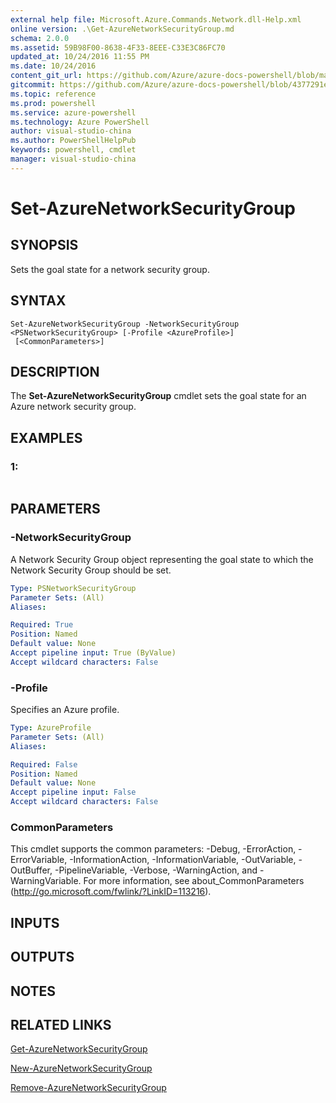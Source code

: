 ```yaml
---
external help file: Microsoft.Azure.Commands.Network.dll-Help.xml
online version: .\Get-AzureNetworkSecurityGroup.md
schema: 2.0.0
ms.assetid: 59B98F00-8638-4F33-8EEE-C33E3C86FC70
updated_at: 10/24/2016 11:55 PM
ms.date: 10/24/2016
content_git_url: https://github.com/Azure/azure-docs-powershell/blob/master/azureps-cmdlets-docs/ResourceManager/AzureRM.Network/v0.9.8/Set-AzureNetworkSecurityGroup.md
gitcommit: https://github.com/Azure/azure-docs-powershell/blob/4377291ee360e58e2c1c5d644155daf6a0279055/azureps-cmdlets-docs/ResourceManager/AzureRM.Network/v0.9.8/Set-AzureNetworkSecurityGroup.md
ms.topic: reference
ms.prod: powershell
ms.service: azure-powershell
ms.technology: Azure PowerShell
author: visual-studio-china
ms.author: PowerShellHelpPub
keywords: powershell, cmdlet
manager: visual-studio-china
---
```


# Set-AzureNetworkSecurityGroup

## SYNOPSIS
Sets the goal state for a network security group.

## SYNTAX

```
Set-AzureNetworkSecurityGroup -NetworkSecurityGroup <PSNetworkSecurityGroup> [-Profile <AzureProfile>]
 [<CommonParameters>]
```

## DESCRIPTION
The **Set-AzureNetworkSecurityGroup** cmdlet sets the goal state for an Azure network security group.

## EXAMPLES

### 1:
```

```

## PARAMETERS

### -NetworkSecurityGroup
A Network Security Group object representing the goal state to which the Network Security Group should be set.

```yaml
Type: PSNetworkSecurityGroup
Parameter Sets: (All)
Aliases: 

Required: True
Position: Named
Default value: None
Accept pipeline input: True (ByValue)
Accept wildcard characters: False
```

### -Profile
Specifies an Azure profile.

```yaml
Type: AzureProfile
Parameter Sets: (All)
Aliases: 

Required: False
Position: Named
Default value: None
Accept pipeline input: False
Accept wildcard characters: False
```

### CommonParameters
This cmdlet supports the common parameters: -Debug, -ErrorAction, -ErrorVariable, -InformationAction, -InformationVariable, -OutVariable, -OutBuffer, -PipelineVariable, -Verbose, -WarningAction, and -WarningVariable. For more information, see about_CommonParameters (http://go.microsoft.com/fwlink/?LinkID=113216).

## INPUTS

## OUTPUTS

## NOTES

## RELATED LINKS

[Get-AzureNetworkSecurityGroup](./Get-AzureNetworkSecurityGroup.md)

[New-AzureNetworkSecurityGroup](./New-AzureNetworkSecurityGroup.md)

[Remove-AzureNetworkSecurityGroup](./Remove-AzureNetworkSecurityGroup.md)


